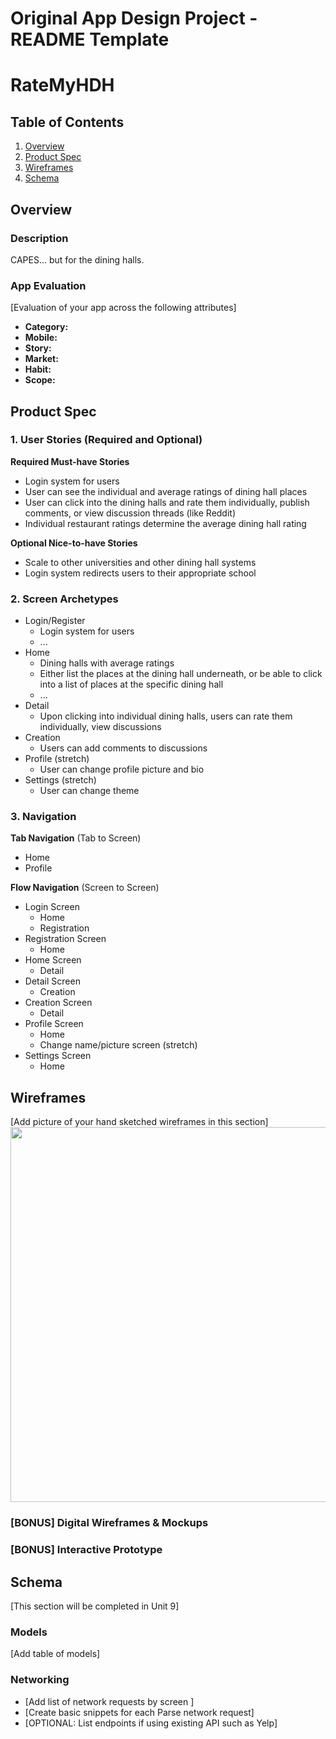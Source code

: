 Original App Design Project - README Template
===

# RateMyHDH

## Table of Contents
1. [Overview](#Overview)
1. [Product Spec](#Product-Spec)
1. [Wireframes](#Wireframes)
2. [Schema](#Schema)

## Overview
### Description
CAPES... but for the dining halls.

### App Evaluation
[Evaluation of your app across the following attributes]
- **Category:**
- **Mobile:**
- **Story:**
- **Market:**
- **Habit:**
- **Scope:**

## Product Spec

### 1. User Stories (Required and Optional)

**Required Must-have Stories**

* Login system for users
* User can see the individual and average ratings of dining hall places
* User can click into the dining halls and rate them individually, publish comments, or view discussion threads (like Reddit)
* Individual restaurant ratings determine the average dining hall rating

**Optional Nice-to-have Stories**

* Scale to other universities and other dining hall systems
* Login system redirects users to their appropriate school

### 2. Screen Archetypes

* Login/Register
   * Login system for users
   * ...
* Home
   * Dining halls with average ratings
   * Either list the places at the dining hall underneath, or be able to click into a list of places at the specific dining hall
   * ...
* Detail
    * Upon clicking into individual dining halls, users can rate them individually, view discussions
* Creation
    * Users can add comments to discussions
* Profile (stretch)
    * User can change profile picture and bio
* Settings (stretch)
    * User can change theme

### 3. Navigation

**Tab Navigation** (Tab to Screen)

* Home
* Profile

**Flow Navigation** (Screen to Screen)

* Login Screen
    * Home
    * Registration
* Registration Screen
    * Home
* Home Screen
    * Detail
* Detail Screen
    * Creation
* Creation Screen
    * Detail
* Profile Screen
    * Home
    * Change name/picture screen (stretch)
* Settings Screen
    * Home

## Wireframes
[Add picture of your hand sketched wireframes in this section]
<img src="![image](https://user-images.githubusercontent.com/67304773/138205046-53a99249-e5d8-431e-b4ba-170782add86b.png)" width=600>

### [BONUS] Digital Wireframes & Mockups

### [BONUS] Interactive Prototype

## Schema 
[This section will be completed in Unit 9]
### Models
[Add table of models]
### Networking
- [Add list of network requests by screen ]
- [Create basic snippets for each Parse network request]
- [OPTIONAL: List endpoints if using existing API such as Yelp]
